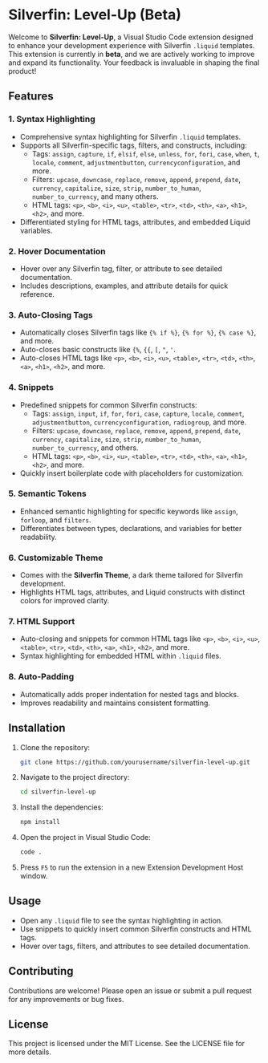# Silverfin: Level-Up (Beta)

Welcome to **Silverfin: Level-Up**, a Visual Studio Code extension designed to enhance your development experience with Silverfin `.liquid` templates. This extension is currently in **beta**, and we are actively working to improve and expand its functionality. Your feedback is invaluable in shaping the final product!

## Features

### 1. **Syntax Highlighting**
- Comprehensive syntax highlighting for Silverfin `.liquid` templates.
- Supports all Silverfin-specific tags, filters, and constructs, including:
  - Tags: `assign`, `capture`, `if`, `elsif`, `else`, `unless`, `for`, `fori`, `case`, `when`, `t`, `locale`, `comment`, `adjustmentbutton`, `currencyconfiguration`, and more.
  - Filters: `upcase`, `downcase`, `replace`, `remove`, `append`, `prepend`, `date`, `currency`, `capitalize`, `size`, `strip`, `number_to_human`, `number_to_currency`, and many others.
  - HTML tags: `<p>`, `<b>`, `<i>`, `<u>`, `<table>`, `<tr>`, `<td>`, `<th>`, `<a>`, `<h1>`, `<h2>`, and more.
- Differentiated styling for HTML tags, attributes, and embedded Liquid variables.

### 2. **Hover Documentation**
- Hover over any Silverfin tag, filter, or attribute to see detailed documentation.
- Includes descriptions, examples, and attribute details for quick reference.

### 3. **Auto-Closing Tags**
- Automatically closes Silverfin tags like `{% if %}`, `{% for %}`, `{% case %}`, and more.
- Auto-closes basic constructs like `{%`, `{{`, `[`, `"`, `'`.
- Auto-closes HTML tags like `<p>`, `<b>`, `<i>`, `<u>`, `<table>`, `<tr>`, `<td>`, `<th>`, `<a>`, `<h1>`, `<h2>`, and more.

### 4. **Snippets**
- Predefined snippets for common Silverfin constructs:
  - Tags: `assign`, `input`, `if`, `for`, `fori`, `case`, `capture`, `locale`, `comment`, `adjustmentbutton`, `currencyconfiguration`, `radiogroup`, and more.
  - Filters: `upcase`, `downcase`, `replace`, `remove`, `append`, `prepend`, `date`, `currency`, `capitalize`, `size`, `strip`, `number_to_human`, `number_to_currency`, and others.
  - HTML tags: `<p>`, `<b>`, `<i>`, `<u>`, `<table>`, `<tr>`, `<td>`, `<th>`, `<a>`, `<h1>`, `<h2>`, and more.
- Quickly insert boilerplate code with placeholders for customization.

### 5. **Semantic Tokens**
- Enhanced semantic highlighting for specific keywords like `assign`, `forloop`, and `filters`.
- Differentiates between types, declarations, and variables for better readability.

### 6. **Customizable Theme**
- Comes with the **Silverfin Theme**, a dark theme tailored for Silverfin development.
- Highlights HTML tags, attributes, and Liquid constructs with distinct colors for improved clarity.

### 7. **HTML Support**
- Auto-closing and snippets for common HTML tags like `<p>`, `<b>`, `<i>`, `<u>`, `<table>`, `<tr>`, `<td>`, `<th>`, `<a>`, `<h1>`, `<h2>`, and more.
- Syntax highlighting for embedded HTML within `.liquid` files.

### 8. **Auto-Padding**
- Automatically adds proper indentation for nested tags and blocks.
- Improves readability and maintains consistent formatting.

## Installation

1. Clone the repository:
   ```bash
   git clone https://github.com/yourusername/silverfin-level-up.git
   ```

2. Navigate to the project directory:
   ```bash
   cd silverfin-level-up
   ```

3. Install the dependencies:
   ```bash
   npm install
   ```

4. Open the project in Visual Studio Code:
   ```bash
   code .
   ```

5. Press `F5` to run the extension in a new Extension Development Host window.

## Usage

- Open any `.liquid` file to see the syntax highlighting in action.
- Use snippets to quickly insert common Silverfin constructs and HTML tags.
- Hover over tags, filters, and attributes to see detailed documentation.

## Contributing

Contributions are welcome! Please open an issue or submit a pull request for any improvements or bug fixes.

## License

This project is licensed under the MIT License. See the LICENSE file for more details.